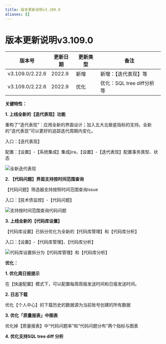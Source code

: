 ```yaml
---
title: 版本更新说明v3.109.0
aliases: []
---
```


# 版本更新说明v3.109.0



|版本号|更新日期|更新类型|备注|
|------|---|---|------|
|v3.109.0/2.22.6|2022.9|新增|新增：【迭代表现】等|
|v3.109.0/2.22.6|2022.9|优化|优化：SQL tree diff分析等|



**关键特性：**

**1. 上线全新的【迭代表现】功能**

重构了“迭代表现”：应用全新的界面设计；加入五大北极星指标的支持。全新的“迭代表现”可以更好的追踪迭代周期内变化。

入口：【迭代表现】

配置：【设置】-【系统集成】集成jira，【设置】-【迭代表现】配置事务类型、状态

![全新迭代表现](https://release-note.oss-cn-hongkong.aliyuncs.com/2022_v2/279_release_notes_v3.109.0_01.png)


**2. 【代码问题】界面支持按时间范围查询**

【代码问题】筛选器支持按照时间范围查询issue

入口：【技术债监控】-【代码问题】

![支持按时间范围查询代码问题](https://release-note.oss-cn-hongkong.aliyuncs.com/2022_v2/280_release_notes_v3.109.0_02.png)


**3. 上线全新的【代码库设置】**

【代码库设置】已拆分优化为全新的【代码库管理】和【代码库分析】

入口：【设置】-【代码库管理】、【代码库分析】


![代码库设置拆分为【代码库管理】和【代码库分析】](https://release-note.oss-cn-hongkong.aliyuncs.com/2022_v2/281_release_notes_v3.109.0_03.png)




**优化：**

**1. 优化周日报提示**

在【快速配置】模式下，可以配置每周周报发送时间和日报发送时间。

**2. 日志下载**

优化【个人中心】的下载历史的数据源为当前账号创建的所有数据

**3. 优化「质量报表」中图表**

优化掉【质量报表】中“代码问题率”和“代码问题分布”两个指标与图表

**4. 优化支持SQL tree diff 分析**

